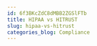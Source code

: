 ```yaml
---
id: 6f3BKcZdC8dMBB2ZGSlFTb
title: HIPAA vs HITRUST
slug: hipaa-vs-hitrust
categories_blog: Compliance
---
```


  